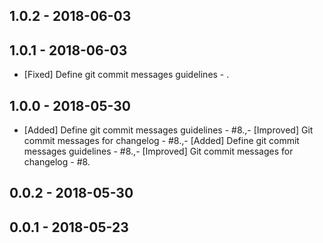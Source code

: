## 1.0.2 - 2018-06-03

## 1.0.1 - 2018-06-03
- [Fixed] Define git commit messages guidelines - .
## 1.0.0 - 2018-05-30
- [Added] Define git commit messages guidelines - #8.,- [Improved] Git commit messages for changelog - #8.,- [Added] Define git commit messages guidelines - #8.,- [Improved] Git commit messages for changelog - #8.
## 0.0.2 - 2018-05-30

## 0.0.1 - 2018-05-23
